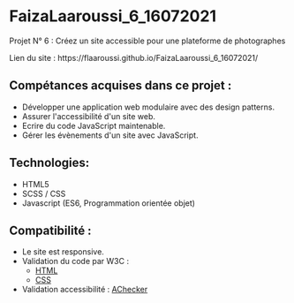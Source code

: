 # FaizaLaaroussi_6_16072021
<p>Projet N° 6 : Créez un site accessible pour une plateforme de photographes</p>
<p>Lien du site : https://flaaroussi.github.io/FaizaLaaroussi_6_16072021/</p> 


## Compétances acquises dans ce projet :
   * Développer une application web modulaire avec des design patterns.
   * Assurer l'accessibilité d'un site web.
   * Ecrire du code JavaScript maintenable.
   * Gérer les évènements d'un site avec JavaScript.


## Technologies:
   * HTML5
   * SCSS / CSS
   * Javascript (ES6, Programmation orientée objet)

## Compatibilité :
   * Le site est responsive. 
   * Validation du code par W3C :
      - <a href="https://validator.w3.org/nu/?doc=https%3A%2F%2Fflaaroussi.github.io%2FFaizaLaaroussi_6_16072021%2F">HTML</a>
      - <a href="http://jigsaw.w3.org/css-validator/validator?uri=https%3A%2F%2Fflaaroussi.github.io%2FFaizaLaaroussi_6_16072021&profile=css3svg&usermedium=all&warning=1&vextwarning=&lang=fr">CSS</a>   
   * Validation accessibilité : <a href="https://achecker.achecks.ca/checker/index.php">AChecker</a>  


      